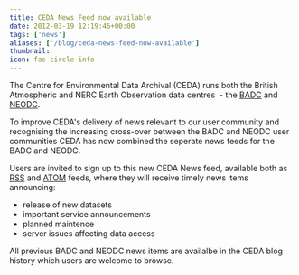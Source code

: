 ```yaml
---
title: CEDA News Feed now available
date: 2012-03-19 12:19:46+00:00
tags: ['news']
aliases: ['/blog/ceda-news-feed-now-available']
thumbnail: 
icon: fas circle-info
---
```

The Centre for Environmental Data Archival (CEDA) runs both the British Atmospheric and NERC Earth Observation data centres  - the [BADC](http://badc.nerc.ac.uk "Link to BADC website") and [NEODC](http://www.neodc.rl.ac.uk "Link to NEODC website").


To improve CEDA's delivery of news relevant to our user community and recognising the increasing cross-over between the BADC and NEODC user communities CEDA has now combined the seperate news feeds for the BADC and NEODC. 


Users are invited to sign up to this new CEDA News feed, available both as [RSS](/no-longer-available "Link to CEDA RSS feed") and [ATOM](/no-longer-available "Link to CEDA Atom Feed") feeds, where they will receive timely news items announcing:



* release of new datasets
* important service announcements
* planned maintence
* server issues affecting data access


All previous BADC and NEODC news items are availalbe in the CEDA blog history which users are welcome to browse.


